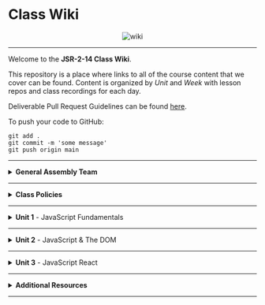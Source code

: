 # Class Wiki

<div align="center">
  <img src="https://i.imgur.com/e2Ma89q.png" alt="wiki">
</div>

____

Welcome to the <b>JSR-2-14 Class Wiki</b>.

This repository is a place where links to all of the course content that we cover can be found. Content is organized by <i>Unit</i> and <i>Week</i> with lesson repos and class recordings for each day.

Deliverable Pull Request Guidelines can be found [here](https://github.com/JSR-2-14/template_pull_request).

To push your code to GitHub:
```
git add .
git commit -m 'some message'
git push origin main
```

____

<details><summary><strong>General Assembly Team</strong></summary>

<ul type="none">

____

<div align="center">
  <img width="200px" src="https://i.imgur.com/CtbHzuV.png" alt="michael">
  <h3>Michael Lackey</h3>
  <h4>Lead Instructor</h4>
  <p>Hi! My name is Michael and I’ll be your <b>Lead Instructor</b> for the duration of the JSR-2-14 Course! My role will be to teach you everything you want to learn about JavaScript basics, and then take it even further by utilizing what we learn in JavaScript with the React Library to build some really awesome stuff!</p>
  <p>I am a software engineer with a proven track record in healthcare. I have a passion for people and love to tackle complex problems. As a seasoned leader, I am driven to help those I work with to see their potential. I’ve been with GA since 2020. I love styling with CSS and working with Front End dev frameworks like ReactJS!</p>
  <span><a href="https://github.com/mlackey9601">GitHub</a> | <a href="https://www.linkedin.com/in/michaelglackey/">LinkedIn</a> | <a href="https://michaellackey.com/">My Personal Website</a></span>
  <br>
</div>

____

<div align="center">
  <img width="200px" src="https://i.imgur.com/7e5DTEw.png" alt="filipe">
  <h3>Filipe Marques</h3>
  <h4>Instructional Associate</h4>
  <p>Hi! My name is Filipe and I’ll be your <b>Instructional Associate</b> for the duration of the JSR-2-14 Course! I will be checking your attendance, grading your assignments and helping you debug. I'll also even teach a few lessons!</p>
  <p>I am a recent graduate from GA's Software Engineering Immersive program, and I am excited to help everyone of you on this journey and make sure you get the most out of it!</p>
  <p>As a Developer I like to be innovative. I use algorithms, patterns and engineering principles to craft and mold products into something that users will love. At the same time I thrive on efficiency and work quickly.</p>
  <span><a href="https://github.com/filipeqm94">GitHub</a> | <a href="https://www.linkedin.com/in/marques-fq/">LinkedIn</a> | <a href="https://filipemarques.me/">My Personal Website</a></span>
  <br>
</div>

____

</ul>

</details>

____
<details><summary><strong>Class Policies</strong></summary><p>

Below, you will find Class Policies and Requirements as laid out in Orientation and conveyed by the Instructional Team.  We compile them here for your reference and review.

</p>

<ul type="none">

<li><details><summary><strong>Code of Conduct</strong></summary><p>

<ul>
  <li>Foster a productive classroom environment.</li>
  <li>Treat others with respect and dignity.</li>
  <li>Remember that everyone is coming at this with a different background.</li>
  <li>Professionalism in all methods of communication, both in-person <i>and</i> online.
    <ul>
      <li>Slack is an extension of our on-campus community. We ask that you remain courteous, respectful, and professional while engaging on Slack.</li>
    </ul>
  </li>
  <li><b>Zero tolerance for plagiarism and cheating.</b></li>
</ul>

</p></details></li>

<li><details><summary><strong>Deliverable Submission Requirements</strong></summary><p>

<ul>
  <li>Deliverables must be submitted following the <a href="https://github.com/JSR-2-14/template_pull_request">PR Guidelines</a>.</li>
  <li>Students must meet deliverable requirements for the submission to be marked as "Complete".</li>
  <li>Deliverables are <i>always</i> due the following class day at the beginning of class, unless otherwise stated.</li>
  <li>There is a grace period for re-submission or late submission.  All re-submits/late submits are due the <b>Monday following the week of assignment</b>.
    <ul>
      <li>Deliverables assigned on Fridays <b>do not</b> have a re-submit <i>or</i> late submit grace period.</li>
      <li>Deliverables submitted <i>after</i> the grace period <b>will not</b> be graded or accepted and will be marked as "Incomplete".</li>
    </ul>
  </li>
</ul>

</p></details></li>

<li><details><summary><strong>Graduation Requirements</strong></summary><p>

<ul>
  <li>Meet Project Requirements.
    <ul><li>Satisfactorily complete and present a project for <i>each</i> of the <b>3</b> units.</li></ul>
  </li>
  <li>Submit and complete a <i>minimum</i> of <b>80%</b> of deliverables (labs, homework, etc.).</li>
  <li>Adhere to attendance policy.
    <ul>
      <li>Students are allowed <b>3</b> absences over the <i>entire</i> course.</li>
      <li><b>3</b> tardies or early departures equals <b>1</b> absence.</li>
    </ul>
  </li>
</ul>

</p></details></li>

<li><details><summary><strong>A Note on Plagiarism</strong></summary><p>

<ul>
  <li>Plagiarism is a serious offense and grounds for immediate withdrawal.</li>
  <li>You are encouraged to ask others, including students, instructors, and sites like <i>Stack Overflow</i> for help. However, it is <b><i>not acceptable to copy</i></b> another persons code and submit it as your own. More importantly, it is detrimental to your own learning and growth.</li>
  <li>Small snippets of code that solve small problems taken from sites like <i>Stack Overflow</i> are generally an exception to this rule. If you aren't sure, it is your responsibility to <b><i>ask your instructor</i></b>. To be on the safe side, we ask that you credit the person/resource you got the code from in a comment, and let an instructor take a look at it.</li>
</ul>

</p></details></li>

<li><details><summary><strong>Observed Holidays</strong></summary><p>

<p>
The following dates are observed Holidays for this immersive.  There will be no class days on or within any of the date ranges listed below.  If you have any questions regarding Holidays, or have a special circumstance, please don't hesitate to reach out to your instructional team.
</p>

| Holiday | Dates |
|:---:|:---:|
| President's Day | February 21st, 2022 |

</p></details></li>

</ul></details>

____

<details><summary><strong>Unit 1</strong> - JavaScript Fundamentals</summary><p>

<ul type="none">

<details><summary><strong>Week 1</strong></summary>

<p>
In Week 1, we start off by getting all of our <b>Installations</b> done. We make sure we are all using <b>Slack</b>, the primary communication tool for our time at GA, and we make sure we are using one of the approved <b>browsers</b> for this course. Then we install <b>Homebrew</b>, which we will then use to install most of the other programs we will use throughout this course. In addition, we get our <b>Terminal</b> all set up.
</p>

| Monday: 2/14 | Wednesday: 2/16 |
|:---:|:---:|
| No Class | [Installations](https://ga-curriculum.vercel.app/docs/unit-1/installations) |

<ul type="none">

<details><summary>Class Recordings</summary>

| Monday: 2/14 | Wednesday: 2/16 |
|:---:|:---:|
| No Recording | [Recording](https://generalassembly.zoom.us/rec/share/WN5aVnpDaAwShk32-d3PpnSXNb6iSvYyDD7tnJ7ZzoYKKAXSwXZ3n9DzvNUiqiN5.ArisKG_MpxD6ltZT) |
|  | Passcode: `%&7RWHmk` |

</ul>

</details>

<details><summary><strong>Week 2</strong></summary>

<p>
In Week 2, we make sure we have a solid understanding of how to use the <b>Command Line</b>. We also discuss the fundamental aspects of using <b>GitHub</b> as our remote repository host. We also begin to learn about the basic <b>data types</b> in JavaScript.
</p>

| Monday: 2/21 | Wednesday: 2/23 |
|:---:|:---:|
| President's Day | [Command Line & GitHub](https://ga-curriculum.vercel.app/docs/unit-1/command-line-js) |
|  | [JS Data Types](https://ga-curriculum.vercel.app/docs/unit-1/data-types) |

<ul type="none">

<details><summary>Class Recordings</summary>

| Monday: 2/21 | Wednesday: 2/23 |
|:---:|:---:|
| No Recording | [Recording](https://generalassembly.zoom.us/rec/share/Q0cRNUvMeS5IhmqE9kgcqx9ThCIQ9JkFYMPe3ljqJog90Gw8ZPVu2D0942ddfl4.t5BFb-JmkOqEl633) |
|  | Passcode: `aTK5#XP4` |

</ul>

</details>

<details><summary><strong>Week 3</strong></summary>

<p>
In Week 3, we cover <b>conditional</b> statements in JavaScript as well as <b>loops</b>. Then we move into <b>functions</b> and how <b>scope</b> works in JavaScript.
</p>

| Monday: 2/28 | Wednesday: 3/2 |
|:---:|:---:|
| [Conditionals & Loops](https://ga-curriculum.vercel.app/docs/unit-1/conditionals-and-loops) | [Functions & Scope](https://ga-curriculum.vercel.app/docs/unit-1/functions-and-scope) |
|  | [Mad Libs Homework](https://ga-curriculum.vercel.app/docs/exercises/madlibs) |

<ul type="none">

<details><summary>Class Recordings</summary>

| Monday: 2/28 | Wednesday: 3/2 |
|:---:|:---:|
| [Recording](https://generalassembly.zoom.us/rec/share/EeAu6rMbFNex0-fQE0QbphWRkQqhed1VUOQGDYQKv4NFPw36hzyILbGMytRmVgQu.e8u2VJMrX26wxhPY) | [Recording](https://generalassembly.zoom.us/rec/share/XAzsAJK_uJABlgbusIW1DDicBqMbrVg5NOs1KOZ74sNVqzHV_83XSHrQL1v19u3u.l177QLZAoPWLw130) |
| Passcode: `tDG1=5Y%` | Passcode: `&13Xb^pJ` |

</ul>

</details>

<details><summary><strong>Week 4</strong></summary>

<p>
In Week 4, we go in depth with JavaScript <b>objects</b> and what a powerful data structure they can be. We are also introduced to our <b>first project</b>, a Choose Your Own Adventure game!
</p>

| Monday: 3/7 | Wednesday: 3/9 |
|:---:|:---:|
| [JS Objects](https://ga-curriculum.vercel.app/docs/unit-1/objects-and-json) | [Intro to Project 1](https://ga-curriculum.vercel.app/docs/projects/CYOA) |
| [Jurassic Objects Lab](https://ga-curriculum.vercel.app/docs/exercises/jurassic-objects) |  |

<ul type="none">

<details><summary>Class Recordings</summary>

| Monday: 3/7 | Wednesday: 3/9 |
|:---:|:---:|
| [Recording](https://generalassembly.zoom.us/rec/share/V8t9JHNppbTM3BIZQHqgoZkbeJ030vaHNX8X8TGMidzT8LPGhQMs2Wj5pH2zxO2p.XwfMoTo62a65iM3J) | [Recording](https://generalassembly.zoom.us/rec/share/KHzyOtoXP3GsmCu-P5aeLWeclfb5P8JB8xR04jeKC6Jho9vRQRarzpPvHVEvpQ.0ZmbbR9Xuci2AVsF) |
| Passcode: `wg8s+WNw` | Passcode: `0Awy=VT&` |

</ul>

</details>

</details>

____

<details><summary><strong>Unit 2</strong> - JavaScript & The DOM</summary><p>

<ul type="none">

<details><summary><strong>Week 5</strong></summary>

<p>
In Week 5, we are introduced to the <b>DOM</b>. Then we get some practice working with it by trying to fix up a certain someone's broken website. Then, we learn about JavaScript <b>events</b> that can affect the DOM. Finally, we cover <b>Higher Order Functions</b> and how they can make our code more efficient and easier to write.
</p>

| Monday | Wednesday |
|:---:|:---:|
| [Intro to the DOM](https://ga-curriculum.vercel.app/docs/unit-2/intro-to-dom) | [DOM Events](https://ga-curriculum.vercel.app/docs/unit-2/dom-events) |
| [Fast & Furious Lab](https://ga-curriculum.vercel.app/docs/exercises/js-fast-and-furious) | [Higher Order Functions](https://ga-curriculum.vercel.app/docs/unit-2/higher-order-functions) |
| []() | [Higher Order Functions Lab](https://ga-curriculum.vercel.app/docs/exercises/hof) |

<ul type="none">

<details><summary>Class Recordings</summary>

| Monday | Wednesday |
|:---:|:---:|
| [Recording](https://generalassembly.zoom.us/rec/share/MlmL_yeQmZwjaQV6tVjhoUguBafdmlCa2-4558Cakg_ShtzXC_RScF7e8xvQtypG.XyzuQGEVh8oeWoyW) | [Recording](https://generalassembly.zoom.us/rec/share/lfnfNeOcw9AJzvCKBoVa5SfIPcWH2RS0GhN0iN0YXsQHOLAUmgrxB0P-vIQlMD0.1oaxIzqL61EOKdNV) |
| Passcode: `2.qHw31x` | Passcode: `82&W6j+e` |

</ul>

</details>

<details><summary><strong>Week 6</strong></summary>

<p>
  In Week 6, we learn how to make <b>axios</b> calls to <b>APIs</b> in order to flesh our apps out with robust data.
</p>

| Monday | Wednesday |
|:---:|:---:|
| [JS & APIs](https://ga-curriculum.vercel.app/docs/unit-2/js-and-apis) | [Intro to Project 2](https://ga-curriculum.vercel.app/docs/unit-2/intro-to-API-site) |


<ul type="none">

<details><summary>Class Recordings</summary>

| Monday | Wednesday |
|:---:|:---:|
| [Recording](https://generalassembly.zoom.us/rec/share/Xlax8piqTRw9VB-wVqUOiNZk5jh5itZUY3O1u7HY5HISAZOMZIq3rCW--W_FnaXn.yqv8NSw9SA3iDLZC) | No Recording |
| Passcode: `V6zGE!h9` |  |

</ul>

</details>

</details>

____

<details><summary><strong>Unit 3</strong> - JavaScript React</summary><p>

<ul type="none">

<details><summary><strong>Week 7</strong></summary>

<p>
  In Week 7, we learn how we can use JavaScript with external libraries like <b>React</b> to make our web pages even more dynamic. We learn how <b>components</b> in React can make our code more modular and reusable. Then we learn how the relationships between our components matter by building out <b>Component Hierarchy Diagrams</b>. We learn to pass <b>props</b> between our components and get to practice this concept with a fun Lord of the Rings lab.
</p>

| Monday | Wednesday |
|:---:|:---:|
| [Intro to React](https://ga-curriculum.vercel.app/docs/unit-3/intro-react) | [Component Hierarchy Diagrams](https://ga-curriculum.vercel.app/docs/unit-3/component-hierarchy) |
| [React Components](https://ga-curriculum.vercel.app/docs/unit-3/react-components) | [React Props](https://ga-curriculum.vercel.app/docs/unit-3/react-props) |
| []() | [React LOTR Lab](https://ga-curriculum.vercel.app/docs/exercises/react-lotr) |

<ul type="none">

<details><summary>Class Recordings</summary>

| Monday | Wednesday |
|:---:|:---:|
| [Recording](https://generalassembly.zoom.us/rec/share/c0nGfVHvBB27VB-k0X63tHDsewDyJ6zBeO5oeoR3TlvqViVXGlSZUo_Gn6KQX5EJ.oiHb23nsyGkzrK48) | [Recording](https://generalassembly.zoom.us/rec/share/El8ETG4uhF2s7_McanWePFL9bLsVQU1Bt2dcRBLEnJ5DNZz1AwzgX_T07MjcnvdB.YTFNHFZ1xqQdYeA6) |
| Passcode: `!kSn4&RL` | Passcode: `Em=?9U61` |

</ul>

</details>

<details><summary><strong>Week 8</strong></summary>

<p>
  In Week 8, we learn a more efficient way to get our components on the page by <b>mapping</b> through our data. Then we practice with a big lab as we map through movie data to create a web page.
</p>

| Monday | Wednesday |
|:---:|:---:|
| [Mapping Components](https://ga-curriculum.vercel.app/docs/unit-3/mapping-components) | [Movie Mapping](https://ga-curriculum.vercel.app/docs/exercises/movie-mapping) |
| [Mapping Contacts](https://ga-curriculum.vercel.app/docs/exercises/mapping-components) |  |

<ul type="none">

<details><summary>Class Recordings</summary>

| Monday | Wednesday |
|:---:|:---:|
| [Recording](https://generalassembly.zoom.us/rec/share/_jd-86tS2nM4UI_toxd-rUt8QVmm-5iDJ8hamPSRgLatCHyjY0BY7Rgsjqa_v36z.aauF_EBfULNOmxMd) | [Recording](https://generalassembly.zoom.us/rec/share/nzZ0bMimz7hwT3g_Ce4ab8X5IfRLBl8kzVACfpqzmmzejzSxtk8W26kWDhdeo2VQ.4AMB2MpUB1CUQM-L) |
| Passcode: `DX%y%l+7` | Passcode: `y5mr+E^h` |

</ul>

</details>
  
<details><summary><strong>Week 9</strong></summary>

<p>
  In Week 9, we get into a heavier concept with React: <b>State & Hooks</b>, and we learn how to use these new tools to more effectively craft our pages. Then we practice by building out an ATM with <b>useState</b>. Then we learn about another hook called <b>useEffect</b>.
</p>

| Monday | Wednesday |
|:---:|:---:|
| [Intro to Hooks & State](https://ga-curriculum.vercel.app/docs/unit-3/intro-state-hooks) | [Hooks ATM](https://ga-curriculum.vercel.app/docs/exercises/hooks-atm) |
|  | [useEffect](https://ga-curriculum.vercel.app/docs/unit-3/useEffect) |


<ul type="none">

<details><summary>Class Recordings</summary>

| Monday | Wednesday |
|:---:|:---:|
| [Recording](https://generalassembly.zoom.us/rec/share/U_UXobJ6O1yUoFXBD7L0nJQt0NdQC4sLuOp9LUAjGYE2sROb35Aka4b9wwsZOBQZ.Y7N9DqrBBo-CCH_G) | [Recording](https://generalassembly.zoom.us/rec/share/MHvjEnsljL7egnKSbJ65vtO6zKBq6vcBuHYHnAMXNfnkELKiwc2JF7ah-nsuVSln.bJHQUWUKaHrud4qX) |
| Passcode: `3bNia=js` | Passcode: `D&hw1jjR` |

</ul>

</details>
  
<details><summary><strong>Week 10</strong></summary>

<p>
  In Week 10, we learn how to make <b>API calls with React</b> by utilizing useEffect and get to practice that by doing a Kanye West lab.
</p>

| Monday | Wednesday |
|:---:|:---:|
| [React w/ APIs](https://ga-curriculum.vercel.app/docs/unit-3/react-APIs) | [Kanye useEffect Lab](https://ga-curriculum.vercel.app/docs/exercises/kanye-useEffect) |
|  | [Intro to Project 3](https://ga-curriculum.vercel.app/docs/unit-3/intro-to-react-APIs) |

<ul type="none">

<details><summary>Class Recordings</summary>

| Monday | Wednesday |
|:---:|:---:|
| [Recording](https://generalassembly.zoom.us/rec/share/cFM8BStWQxc-OcPgZkekC1RKKW_ANajsXjvXjymGOKt9RsC5lZ0UnOS036SlctEL.d8Cgfvc4DG55o55w) | [Recording](https://generalassembly.zoom.us/rec/share/hPFwOj2XVqB19oqF1q5atz8BxkcOlofXPWHIVDzjSl7HWYMeX1C2TBcPAzq0szg.8b0MyeI0_C_n8Hhi) |
| Passcode: `Ee=$99D=` | Passcode: `Dsh2@!uR` |

</ul>

</details>

</details>

____

</details>

<details><summary><strong>Additional Resources</strong></summary><p>

Below is a list of additional resources that were hand-picked by your instructors. If you find that you don't have the time during the immersive, these resources will still help to solidify your understanding of key concepts after graduation.
  <ul type="none">

  <li><details><summary><strong>Practice</strong> - sites to hone your skills</summary><p>

  - [Codeacademy](https://www.codecademy.com/catalog)
  - [Codewars](https://www.codewars.com)
  - [CSS Battle](https://cssbattle.dev/)
  - [CSS Diner](https://flukeout.github.io/)
  - [Flexbox Froggy](https://flexboxfroggy.com/)
  - [Grid Garden](https://cssgridgarden.com/)
  - [Screeps](https://screeps.com/)
  </p></details></li>

  <li><details><summary><strong>Reading</strong> - helpful articles and topics</summary><p>

  - [10 Need-to-know Mac Terminal Commands](https://scotch.io/bar-talk/10-need-to-know-mac-terminal-commands)
  - [Eloquent JavaScript](https://eloquentjavascript.net/)
  - [CSS Tricks](https://css-tricks.com/)
  - [Rubber Duck Debugging](https://rubberduckdebugging.com/)
  - [Medium: What Is An API?](https://medium.com/free-code-camp/what-is-an-api-in-english-please-b880a3214a82)
  - [Medium: Higher Order Functions](https://medium.com/javascript-in-plain-english/4-must-know-higher-order-functions-in-javascript-411f85545881)
  - [Medium: Local Git Repos vs Remote Repos](https://medium.com/swlh/git-local-repo-and-github-remote-repo-eae1c948fbf5)
  - [Medium: Explaining API's](https://medium.com/javascript-in-plain-english/many-developers-struggle-with-explaining-apis-20a071d74596)
  </p></details></li>

  <li><details><summary><strong>Documentation</strong> - commonly used docs for reference</summary><p>

  - [MDN JavaScript Docs](https://developer.mozilla.org/en-US/docs/Web/JavaScript/Guide)
  - [W3Schools CSS Docs](https://www.w3schools.com/cssref/default.asp)
  - [React Docs](https://reactjs.org/docs/getting-started.html)

  </p></details></li>

  <li><details><summary><strong>Cheatsheets</strong> - quick references</summary><p>

  - [Mac Terminal Commands Cheatsheet](https://www.makeuseof.com/tag/mac-terminal-commands-cheat-sheet/)
  - [OhMyZsh Cheatsheet](https://github.com/ohmyzsh/ohmyzsh/wiki/Cheatsheet)
  - [VSCode Keyboard Shortcut Cheatsheet](https://code.visualstudio.com/shortcuts/keyboard-shortcuts-macos.pdf)
  - [Markdown Cheatsheet](https://www.markdownguide.org/cheat-sheet/)
  - [JavaScript Cheatsheet](https://websitesetup.org/javascript-cheat-sheet/)
  - [ES6 Cheatsheet](https://devhints.io/es6)
  </p></details></li>

  </ul>

</p></details>

____
